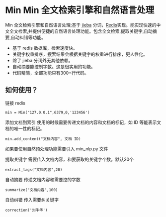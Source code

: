 Min Min 全文检索引擎和自然语言处理
=========

Min 全文检索引擎和自然语言处理;基于 [jieba](https://github.com/fxsjy/jieba) 分词，[Redis](http://redis.io)实现。能实现快速的中文全文检索,并提供便捷的自然语言处理功能。包含全文检索,提取关键字,自动摘要,自动纠错等功能。


* 基于 redis 数据库，检索速度快。
* 关键字权重排序，搜索结果会根据关键字的权重进行排序，更人性化。
* 除了 jieba 分词外无其他依赖。
* 自动摘要能控制字数。这是很实用的功能。
* 代码精简，全部功能只有300+行代码。

如何使用？
--------------
链接 redis

```
min = Min("127.0.0.1",6379,0,'123456')
```

添加文档到索引
使用的时候需要传递文档的内容和文档的标记，如 ID 等能表示文档的唯一性的标记。

```
min.add_content("文档内容", 文档 ID)
```


如果要使用自然预处理功能需要引入 min_nlp.py 文件

提取关键字
需要传入文档内容，和要获取的关键字个数。默认20个
```
extract_tags("文档内容",20)
```
自动摘要
传递文档内容和需要控的字数
```
summarize("文档内容",100)
```

自动纠错
传入需要纠关键字

```
correction('刘牛华')
```
